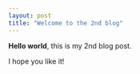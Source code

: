 ```yaml
---
layout: post
title: "Welcome to the 2nd blog"
---
```


**Hello world**, this is my 2nd blog post.

I hope you like it!